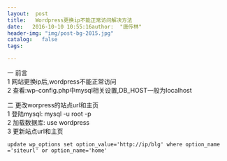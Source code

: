 ```yaml
---
layout:  post
title:   Wordpress更换ip不能正常访问解决方法
date:   2016-10-10 10:55:16author:  "唐传林"
header-img: "img/post-bg-2015.jpg"
catalog:   false
tags:

---
```

一 前言  
1 网站更换ip后,wordpress不能正常访问  
2 查看:wp-config.php中mysql相关设置,DB_HOST一般为localhost

二 更改worpress的站点url和主页  
1 登陆mysql: mysql -u root -p  
2 加载数据库: use wordpress  
3 更新站点url和主页

    
    
    update wp_options set option_value='http://ip/blg' where option_name ='siteurl' or option_name='home'

